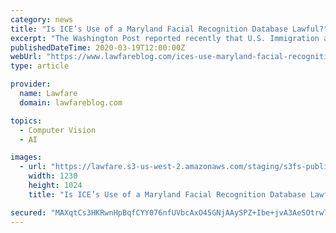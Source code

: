 ```yaml
---
category: news
title: "Is ICE’s Use of a Maryland Facial Recognition Database Lawful?"
excerpt: "The Washington Post reported recently that U.S. Immigration and Customs Enforcement (ICE) officials have accessed, without obtaining judicial process, a Maryland facial recognition database that contains photographs of more than 275,000 undocumented immigrants who have obtained special driver’s licenses under a 2013 state law. “It’s a bet ..."
publishedDateTime: 2020-03-19T12:00:00Z
webUrl: "https://www.lawfareblog.com/ices-use-maryland-facial-recognition-database-lawful"
type: article

provider:
  name: Lawfare
  domain: lawfareblog.com

topics:
  - Computer Vision
  - AI

images:
  - url: "https://lawfare.s3-us-west-2.amazonaws.com/staging/s3fs-public/1230px-Face_Recognition_3252983.png"
    width: 1230
    height: 1024
    title: "Is ICE’s Use of a Maryland Facial Recognition Database Lawful?"

secured: "MAXqtCs3HKRwnHpBqfCYY076nfUVbcAxO45GNjAAySPZ+Ibe+jvA3AeSOtrw7IMoWLVnPFFE12A7QWuoUhN2a659aX9/wl0jvoX+rrpbiI6JYkj0afTfKK6vOUavAhATBapfDD4GuBesXAeQHnBCUUZZYhnYlV6KrEraIurqGrV6Qx9UrcrWjrObEsjeoqWwit7lYgmoDsrwmWjJnP4vW0REgTuolk+IJ0rj+/KuEsFI9afNJ6Exfu+C0O7Z/xbUwmg8xIFJvLJZO1Nrb25u6cqB3TeVmz6t4gvmAMD5BLRyi3B7TecnlArx/aVjjfc+;dwe29F9dZ1mBXHNXUYrf7A=="
---
```


